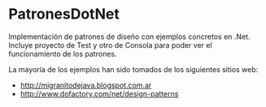# PatronesDotNet
Implementación de patrones de diseño con ejemplos concretos en .Net.
Incluye proyecto de Test y otro de Consola para poder ver el funcionamiento de los patrones.

La mayoría de los ejemplos han sido tomados de los siguientes sitios web:
+ http://migranitodejava.blogspot.com.ar
+ http://www.dofactory.com/net/design-patterns
